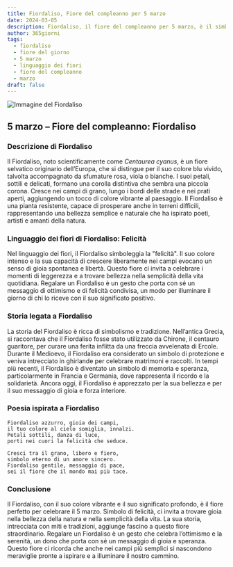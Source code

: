 ```yaml
---
title: Fiordaliso, Fiore del compleanno per 5 marzo
date: 2024-03-05
description: Fiordaliso, il fiore del compleanno per 5 marzo, è il simbolo di Felicità. Scopri il suo significato unico, le storie affascinanti e la poesia che celebra la sua bellezza.
author: 365giorni
tags:
  - fiordaliso
  - fiore del giorno
  - 5 marzo
  - linguaggio dei fiori
  - fiore del compleanno
  - marzo
draft: false
---
```


![Immagine del Fiordaliso](https://cdn.pixabay.com/photo/2019/05/24/02/20/the-idyll-4225323_1280.jpg)


## 5 marzo – Fiore del compleanno: Fiordaliso

### Descrizione di Fiordaliso

Il Fiordaliso, noto scientificamente come _Centaurea cyanus_, è un fiore selvatico originario dell’Europa, che si distingue per il suo colore blu vivido, talvolta accompagnato da sfumature rosa, viola o bianche. I suoi petali, sottili e delicati, formano una corolla distintiva che sembra una piccola corona. Cresce nei campi di grano, lungo i bordi delle strade e nei prati aperti, aggiungendo un tocco di colore vibrante al paesaggio. Il Fiordaliso è una pianta resistente, capace di prosperare anche in terreni difficili, rappresentando una bellezza semplice e naturale che ha ispirato poeti, artisti e amanti della natura.

### Linguaggio dei fiori di Fiordaliso: Felicità

Nel linguaggio dei fiori, il Fiordaliso simboleggia la "felicità". Il suo colore intenso e la sua capacità di crescere liberamente nei campi evocano un senso di gioia spontanea e libertà. Questo fiore ci invita a celebrare i momenti di leggerezza e a trovare bellezza nella semplicità della vita quotidiana. Regalare un Fiordaliso è un gesto che porta con sé un messaggio di ottimismo e di felicità condivisa, un modo per illuminare il giorno di chi lo riceve con il suo significato positivo.

### Storia legata a Fiordaliso

La storia del Fiordaliso è ricca di simbolismo e tradizione. Nell’antica Grecia, si raccontava che il Fiordaliso fosse stato utilizzato da Chirone, il centauro guaritore, per curare una ferita inflitta da una freccia avvelenata di Ercole. Durante il Medioevo, il Fiordaliso era considerato un simbolo di protezione e veniva intrecciato in ghirlande per celebrare matrimoni e raccolti. In tempi più recenti, il Fiordaliso è diventato un simbolo di memoria e speranza, particolarmente in Francia e Germania, dove rappresenta il ricordo e la solidarietà. Ancora oggi, il Fiordaliso è apprezzato per la sua bellezza e per il suo messaggio di gioia e forza interiore.

### Poesia ispirata a Fiordaliso

```
Fiordaliso azzurro, gioia dei campi,  
il tuo colore al cielo somiglia, innalzi.  
Petali sottili, danza di luce,  
porti nei cuori la felicità che seduce.  

Cresci tra il grano, libero e fiero,  
simbolo eterno di un amore sincero.  
Fiordaliso gentile, messaggio di pace,  
sei il fiore che il mondo mai più tace.  
```

### Conclusione

Il Fiordaliso, con il suo colore vibrante e il suo significato profondo, è il fiore perfetto per celebrare il 5 marzo. Simbolo di felicità, ci invita a trovare gioia nella bellezza della natura e nella semplicità della vita. La sua storia, intrecciata con miti e tradizioni, aggiunge fascino a questo fiore straordinario. Regalare un Fiordaliso è un gesto che celebra l’ottimismo e la serenità, un dono che porta con sé un messaggio di gioia e speranza. Questo fiore ci ricorda che anche nei campi più semplici si nascondono meraviglie pronte a ispirare e a illuminare il nostro cammino.